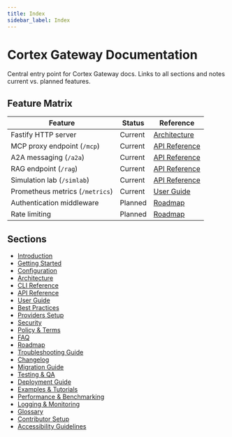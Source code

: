 ```yaml
---
title: Index
sidebar_label: Index
---
```


# Cortex Gateway Documentation

Central entry point for Cortex Gateway docs. Links to all sections and notes current vs. planned features.

## Feature Matrix
| Feature | Status | Reference |
| --------- | -------- | ----------- |
| Fastify HTTP server | Current | [Architecture](architecture.md) |
| MCP proxy endpoint (`/mcp`) | Current | [API Reference](api.md) |
| A2A messaging (`/a2a`) | Current | [API Reference](api.md) |
| RAG endpoint (`/rag`) | Current | [API Reference](api.md) |
| Simulation lab (`/simlab`) | Current | [API Reference](api.md) |
| Prometheus metrics (`/metrics`) | Current | [User Guide](user-guide.md) |
| Authentication middleware | Planned | [Roadmap](roadmap.md) |
| Rate limiting | Planned | [Roadmap](roadmap.md) |

## Sections
- [Introduction](introduction.md)
- [Getting Started](getting-started.md)
- [Configuration](configuration.md)
- [Architecture](architecture.md)
- [CLI Reference](cli.md)
- [API Reference](api.md)
- [User Guide](user-guide.md)
- [Best Practices](best-practices.md)
- [Providers Setup](providers.md)
- [Security](security.md)
- [Policy & Terms](policy.md)
- [FAQ](faq.md)
- [Roadmap](roadmap.md)
- [Troubleshooting Guide](troubleshooting.md)
- [Changelog](changelog.md)
- [Migration Guide](migration.md)
- [Testing & QA](testing.md)
- [Deployment Guide](deployment.md)
- [Examples & Tutorials](examples.md)
- [Performance & Benchmarking](performance.md)
- [Logging & Monitoring](logging.md)
- [Glossary](glossary.md)
- [Contributor Setup](contributor-setup.md)
- [Accessibility Guidelines](accessibility.md)
